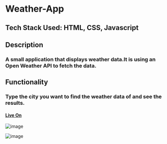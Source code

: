 # Weather-App
<h2>Tech Stack Used: HTML, CSS, Javascript</h2>
<h2>Description</h2>
<h3>A small application that displays weather data.It is using an Open Weather API to fetch the data.</h3>
<h2>Functionality</h2>
<h3>Type the city you want to find the weather data of and see the results.</h3>
<h4><a href="https://weather-app-botvasu.netlify.app">Live On</a></h4>

![image](https://github.com/BotVasu/Weather-App/assets/83164321/d5226271-d655-4426-bfd7-a62fd5d678ae)


![image](https://github.com/BotVasu/Weather-App/assets/83164321/0df018ba-c759-4721-9bb7-b51294ef7462)
